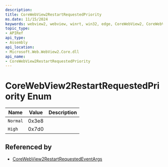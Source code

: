 ```yaml
---
description: 
title: CoreWebView2RestartRequestedPriority
ms.date: 11/15/2024
keywords: webview2, webview, winrt, win32, edge, CoreWebView2, CoreWebView2Controller, browser control, edge html, CoreWebView2RestartRequestedPriority
topic_type:
- APIRef
api_type:
- Assembly
api_location:
- Microsoft.Web.WebView2.Core.dll
api_name:
- CoreWebView2RestartRequestedPriority
---
```


# CoreWebView2RestartRequestedPriority Enum

| Name |  Value | Description |
|--|--|--|
|`Normal` | 0x3e8  |  |
|`High` | 0x7d0  |  |


## Referenced by

- [CoreWebView2RestartRequestedEventArgs](corewebview2restartrequestedeventargs.md)
